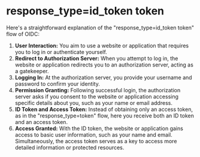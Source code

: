 # response\_type=id\_token token

Here's a straightforward explanation of the "response\_type=id\_token token" flow of OIDC:

1. **User Interaction:** You aim to use a website or application that requires you to log in or authenticate yourself.
2. **Redirect to Authorization Server:** When you attempt to log in, the website or application redirects you to an authorization server, acting as a gatekeeper.
3. **Logging In:** At the authorization server, you provide your username and password to confirm your identity.
4. **Permission Granting:** Following successful login, the authorization server asks if you consent to the website or application accessing specific details about you, such as your name or email address.
5. **ID Token and Access Token:** Instead of obtaining only an access token, as in the "response\_type=token" flow, here you receive both an ID token and an access token.
6. **Access Granted:** With the ID token, the website or application gains access to basic user information, such as your name and email. Simultaneously, the access token serves as a key to access more detailed information or protected resources.

<figure><img src="https://miro.medium.com/v2/resize:fit:720/format:webp/1*EDlE_l7EniylAkBFXXQqwA.png" alt=""><figcaption></figcaption></figure>

<figure><img src="https://miro.medium.com/v2/resize:fit:720/format:webp/1*JG9-HtT_e5-yER5hG2bXOQ.png" alt=""><figcaption></figcaption></figure>
